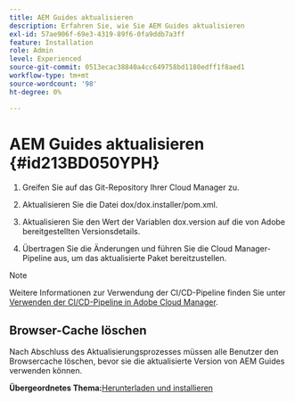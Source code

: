 ```yaml
---
title: AEM Guides aktualisieren
description: Erfahren Sie, wie Sie AEM Guides aktualisieren
exl-id: 57ae906f-69e3-4319-89f6-0fa9ddb7a3ff
feature: Installation
role: Admin
level: Experienced
source-git-commit: 0513ecac38840a4cc649758bd1180edff1f8aed1
workflow-type: tm+mt
source-wordcount: '98'
ht-degree: 0%

---
```


# AEM Guides aktualisieren {#id213BD050YPH}

1. Greifen Sie auf das Git-Repository Ihrer Cloud Manager zu.

1. Aktualisieren Sie die Datei dox/dox.installer/pom.xml.

1. Aktualisieren Sie den Wert der Variablen dox.version auf die von Adobe bereitgestellten Versionsdetails.

1. Übertragen Sie die Änderungen und führen Sie die Cloud Manager-Pipeline aus, um das aktualisierte Paket bereitzustellen.


>[!NOTE]
>
> Weitere Informationen zur Verwendung der CI/CD-Pipeline finden Sie unter [Verwenden der CI/CD-Pipeline in Adobe Cloud Manager](https://experienceleague.adobe.com/docs/experience-manager-learn/foundation/cloud-manager/use-the-cicd-pipeline-in-cloud-manager-for-aem.html).

## Browser-Cache löschen

Nach Abschluss des Aktualisierungsprozesses müssen alle Benutzer den Browsercache löschen, bevor sie die aktualisierte Version von AEM Guides verwenden können.

**Übergeordnetes Thema:**&#x200B;[ Herunterladen und installieren](download-install.md)

